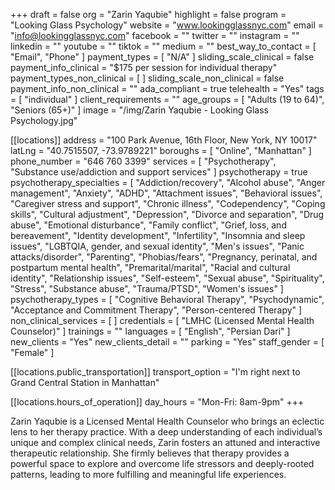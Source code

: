 +++
draft = false
org = "Zarin Yaqubie"
highlight = false
program = "Looking Glass Psychology"
website = "www.lookingglassnyc.com"
email = "info@lookingglassnyc.com"
facebook = ""
twitter = ""
instagram = ""
linkedin = ""
youtube = ""
tiktok = ""
medium = ""
best_way_to_contact = [ "Email", "Phone" ]
payment_types = [ "N/A" ]
sliding_scale_clinical = false
payment_info_clinical = "$175 per session for individual therapy"
payment_types_non_clinical = [ ]
sliding_scale_non_clinical = false
payment_info_non_clinical = ""
ada_compliant = true
telehealth = "Yes"
tags = [ "individual" ]
client_requirements = ""
age_groups = [ "Adults (19 to 64)", "Seniors (65+)" ]
image = "/img/Zarin Yaqubie - Looking Glass Psychology.jpg"

[[locations]]
address = "100 Park Avenue, 16th Floor, New York, NY 10017"
latLng = "40.7515507, -73.9789221"
boroughs = [ "Online", "Manhattan" ]
phone_number = "646 760 3399"
services = [
  "Psychotherapy",
  "Substance use/addiction and support services"
]
psychotherapy = true
psychotherapy_specialties = [
  "Addiction/recovery",
  "Alcohol abuse",
  "Anger management",
  "Anxiety",
  "ADHD",
  "Attachment issues",
  "Behavioral issues",
  "Caregiver stress and support",
  "Chronic illness",
  "Codependency",
  "Coping skills",
  "Cultural adjustment",
  "Depression",
  "Divorce and separation",
  "Drug abuse",
  "Emotional disturbance",
  "Family conflict",
  "Grief, loss, and bereavement",
  "Identity development",
  "Infertility",
  "Insomnia and sleep issues",
  "LGBTQIA, gender, and sexual identity",
  "Men's issues",
  "Panic attacks/disorder",
  "Parenting",
  "Phobias/fears",
  "Pregnancy, perinatal, and postpartum mental health",
  "Premarital/marital",
  "Racial and cultural identity",
  "Relationship issues",
  "Self-esteem",
  "Sexual abuse",
  "Spirituality",
  "Stress",
  "Substance abuse",
  "Trauma/PTSD",
  "Women's issues"
]
psychotherapy_types = [
  "Cognitive Behavioral Therapy",
  "Psychodynamic",
  "Acceptance and Commitment Therapy",
  "Person-centered Therapy"
]
non_clinical_services = [ ]
credentials = [ "LMHC (Licensed Mental Health Counselor)" ]
trainings = ""
languages = [ "English", "Persian Dari" ]
new_clients = "Yes"
new_clients_detail = ""
parking = "Yes"
staff_gender = [ "Female" ]

  [[locations.public_transportation]]
  transport_option = "I'm right next to Grand Central Station in Manhattan"

  [[locations.hours_of_operation]]
  day_hours = "Mon-Fri: 8am-9pm"
+++


Zarin Yaqubie is a Licensed Mental Health Counselor who brings an eclectic lens to her therapy practice. With a deep understanding of each individual’s unique and complex clinical needs, Zarin fosters an attuned and interactive therapeutic relationship. She firmly believes that therapy provides a powerful space to explore and overcome life stressors and deeply-rooted patterns, leading to more fulfilling and meaningful life experiences.
